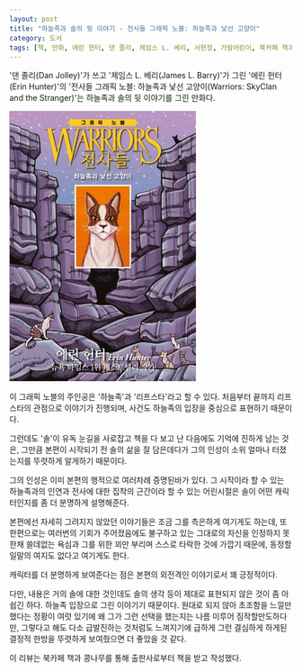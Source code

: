 ```yaml
---
layout: post
title: "하늘족과 솔의 뒷 이야기 - 전사들 그래픽 노블: 하늘족과 낯선 고양이"
category: 도서
tags: [책, 만화, 에린 헌터, 댄 졸리, 제임스 L. 베리, 서현정, 가람어린이, 북카페 책과 콩나무, 서평]
---
```


'댄 졸리(Dan Jolley)'가 쓰고
'제임스 L. 베리(James L. Barry)'가 그린
'에린 헌터(Erin Hunter)'의
'전사들 그래픽 노블: 하늘족과 낯선 고양이(Warriors: SkyClan and the Stranger)'는
하늘족과 솔의 뒷 이야기를 그린 만화다.

![표지](/images/warriors-graphic-novel-skyclan-and-the-stranger-comic-book-h480.jpg)

이 그래픽 노블의 주인공은 '하늘족'과 '리프스타'라고 할 수 있다.
처음부터 끝까지 리프스타의 관점으로 이야기가 진행되며,
사건도 하늘족의 입장을 중심으로 표현하기 때문이다.

그런데도 '솔'이 유독 눈길을 사로잡고
책을 다 보고 난 다음에도 기억에 진하게 남는 것은,
그만큼 본편이 시작되기 전 솔의 삶을 잘 담은데다가
그의 인성이 소위 얼마나 터졌는지를 뚜렷하게 알게하기 때문이다.

그의 인성은 이미 본편의 행적으로 여러차례 증명된바가 있다.
그 시작이라 할 수 있는 하늘족과의 인연과
전사에 대한 집착의 근간이라 할 수 있는 어린시절은
솔이 어떤 캐릭터인지를 좀 더 분명하게 설명해준다.

본편에선 자세히 그려지지 않았던 이야기들은 조금 그를 측은하게 여기게도 하는데,
또 한편으로는 여러번의 기회가 주어졌음에도 불구하고
있는 그대로의 자신을 인정하지 못한채
쓸데없는 욕심과 그를 위한 꾀만 부리며
스스로 타락한 것에 가깝기 때문에,
동정할 일말의 여지도 없다고 여기게도 한다.

캐릭터를 더 분명하게 보여준다는 점은
본편의 외전격인 이야기로서 꽤 긍정적이다.

다만, 내용은 거의 솔에 대한 것인데도
솔의 생각 등이 제대로 표현되지 않은 것이 좀 아쉽긴 하다.
하늘족 입장으로 그린 이야기기 때문이다.
원대로 되지 않아 초조함을 느낄만했다는 정황이 여럿 있기에
왜 그가 그런 선택을 했는지는 나름 미루어 짐작할만도하다만,
그렇다고 해도 다소 급발진하는 것처럼도 느껴지기에
급하게 그런 결심하게 하게된 결정적 한방을 뚜렷하게 보여줬으면 더 좋았을 것 같다.



<div class="im im-info">
이 리뷰는 북카페 책과 콩나무를 통해 출판사로부터 책을 받고 작성했다.
</div>
